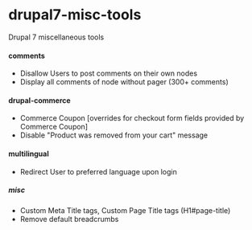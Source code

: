 # drupal7-misc-tools
Drupal 7 miscellaneous tools

#### comments
- Disallow Users to post comments on their own nodes
- Display all comments of node without pager (300+ comments)

#### drupal-commerce
- Commerce Coupon [overrides for checkout form fields provided by Commerce Coupon]
- Disable "Product was removed from your cart" message

#### multilingual
- Redirect User to preferred language upon login

##### misc
- Custom Meta Title tags, Custom Page Title tags (H1#page-title)
- Remove default breadcrumbs